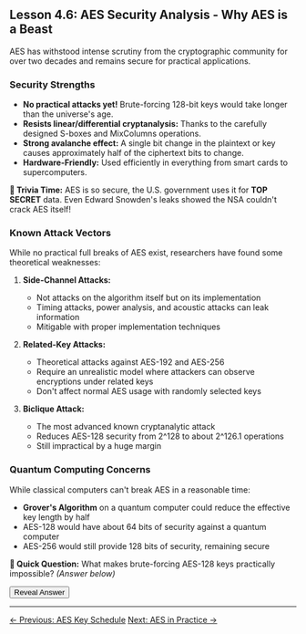 ## Lesson 4.6: AES Security Analysis - Why AES is a Beast

AES has withstood intense scrutiny from the cryptographic community for over two decades and remains secure for practical applications.

### Security Strengths

- **No practical attacks yet!** Brute-forcing 128-bit keys would take longer than the universe's age.
- **Resists linear/differential cryptanalysis:** Thanks to the carefully designed S-boxes and MixColumns operations.
- **Strong avalanche effect:** A single bit change in the plaintext or key causes approximately half of the ciphertext bits to change.
- **Hardware-Friendly:** Used efficiently in everything from smart cards to supercomputers.

**📜 Trivia Time:** AES is so secure, the U.S. government uses it for **TOP SECRET** data. Even Edward Snowden's leaks showed the NSA couldn't crack AES itself!

### Known Attack Vectors

While no practical full breaks of AES exist, researchers have found some theoretical weaknesses:

1. **Side-Channel Attacks:**
   - Not attacks on the algorithm itself but on its implementation
   - Timing attacks, power analysis, and acoustic attacks can leak information
   - Mitigable with proper implementation techniques

2. **Related-Key Attacks:**
   - Theoretical attacks against AES-192 and AES-256
   - Require an unrealistic model where attackers can observe encryptions under related keys
   - Don't affect normal AES usage with randomly selected keys

3. **Biclique Attack:**
   - The most advanced known cryptanalytic attack
   - Reduces AES-128 security from 2^128 to about 2^126.1 operations
   - Still impractical by a huge margin

### Quantum Computing Concerns

While classical computers can't break AES in a reasonable time:

- **Grover's Algorithm** on a quantum computer could reduce the effective key length by half
- AES-128 would have about 64 bits of security against a quantum computer
- AES-256 would still provide 128 bits of security, remaining secure

**🤔 Quick Question:** What makes brute-forcing AES-128 keys practically impossible?
*(Answer below)*

<button onclick="revealAnswer('bruteForceAnswer', this)">Reveal Answer</button>
<span id="bruteForceAnswer" style="display: none;">
*(Answer: The astronomical number of possible keys - 2^128 combinations - would require more time than the age of the universe to check, even with massive computing resources.)*
</span>

---

<div class="page-navigation">
    <a href="ch04_key.html" class="prev">← Previous: AES Key Schedule</a>
    <a href="ch04_applications.html" class="next">Next: AES in Practice →</a>
</div>

<script src="../scripts/main.js"></script>